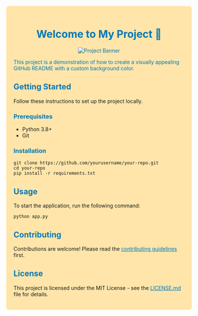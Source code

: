 <!-- README.md -->

<!-- Basic HTML for layout and styling -->

<div style="background-color: #FFE5AA; padding: 20px; border-radius: 8px;">

<h1 align="center" style="color: #0177b6;">Welcome to My Project 🌟</h1>
<p align="center" style="color: #0077b6;">
    <img src="https://via.placeholder.com/800x200.png?text=Project+Banner" alt="Project Banner">
</p>

<p style="color: #0077b6;">
    This project is a demonstration of how to create a visually appealing GitHub README with a custom background color.
</p>

<h2 style="color: #0077b6;">Getting Started</h2>
<p>
    Follow these instructions to set up the project locally.
</p>

<h3 style="color: #0077b6;">Prerequisites</h3>
<ul>
    <li>Python 3.8+</li>
    <li>Git</li>
</ul>

<h3 style="color: #0077b6;">Installation</h3>
<pre><code>git clone https://github.com/yourusername/your-repo.git
cd your-repo
pip install -r requirements.txt
</code></pre>

<h2 style="color: #0077b6;">Usage</h2>
<p>
    To start the application, run the following command:
</p>
<pre><code>python app.py</code></pre>

<h2 style="color: #0077b6;">Contributing</h2>
<p>
    Contributions are welcome! Please read the <a href="CONTRIBUTING.md" style="color: #0077b6;">contributing guidelines</a> first.
</p>

<h2 style="color: #0077b6;">License</h2>
<p>
    This project is licensed under the MIT License - see the <a href="LICENSE.md" style="color: #0077b6;">LICENSE.md</a> file for details.
</p>

</div>



